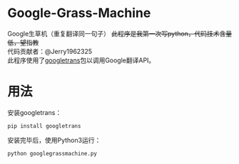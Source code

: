 # Google-Grass-Machine
Google生草机（重复翻译同一句子）
~~此程序是我第一次写python，代码技术含量低，望指教~~  
代码贡献者：@Jerry1962325  
此程序使用了[googletrans](https://pypi.python.org/pypi/googletrans)包以调用Google翻译API。  
# 用法
安装googletrans：  
```
pip install googletrans
```
安装完毕后，使用Python3运行： 
```
python googlegrassmachine.py
```
